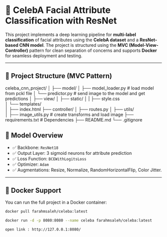 # 🧠 CelebA Facial Attribute Classification with ResNet

This project implements a deep learning pipeline for **multi-label classification** of facial attributes using the **CelebA dataset** and a **ResNet-based CNN model**. The project is structured using the **MVC (Model-View-Controller)** pattern for clean separation of concerns and supports **Docker** for seamless deployment and testing.

---

## 📂 Project Structure (MVC Pattern)

celeba_cnn_project/
│
├── model/
│   ├── model_loader.py           # load model from pckl file
│   └── predictor.py              # send image to the model and get predictions
│
├── view/
│   ├── static/
│   |   ├── style.css     
│   └── templates/         
│       ├── index.html 
├── controller/
│   ├── routes.py
│
├── utils/             
│   ├── image_utils.py       # create transforms and load image
├── requirements.txt         # Dependencies
├── README.md
└── .gitignore


## 🧠 Model Overview

- ✅ Backbone: `ResNet18`
- ✅ Output Layer: 3 sigmoid neurons for attribute prediction
- ✅ Loss Function: `BCEWithLogitsLoss`
- ✅ Optimizer: `Adam`
- ✅ Augmentations: Resize, Normalize, RandomHorizontalFlip, Color Jitter.

---

## 🐳 Docker Support

You can run the full project in a Docker container:

```bash
docker pull farahmsaleh/celeba:latest

docker run -d -p 8080:8080 --name celeba farahmsaleh/celeba:latest

open link : http://127.0.0.1:8080/
